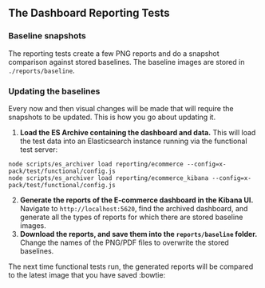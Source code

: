 ## The Dashboard Reporting Tests

### Baseline snapshots

The reporting tests create a few PNG reports and do a snapshot comparison against stored baselines.  The baseline images are stored in `./reports/baseline`.

### Updating the baselines

Every now and then visual changes will be made that will require the snapshots to be updated.  This is how you go about updating it.

1. **Load the ES Archive containing the dashboard and data.**
   This will load the test data into an Elasticsearch instance running via the functional test server:
  ```
  node scripts/es_archiver load reporting/ecommerce --config=x-pack/test/functional/config.js
  node scripts/es_archiver load reporting/ecommerce_kibana --config=x-pack/test/functional/config.js
  ```
2. **Generate the reports of the E-commerce dashboard in the Kibana UI.**
   Navigate to `http://localhost:5620`, find the archived dashboard, and generate all the types of reports for which there are stored baseline images.
3. **Download the reports, and save them into the `reports/baseline` folder.**
   Change the names of the PNG/PDF files to overwrite the stored baselines.

The next time functional tests run, the generated reports will be compared to the latest image that you have saved :bowtie: